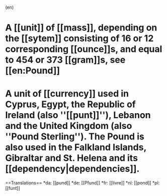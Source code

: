 (en)
# A [[unit]] of [[mass]], depending on the [[sytem]] consisting of 16 or 12 corresponding [[ounce]]s, and equal to 454 or 373 [[gram]]s, see [[en:Pound]]
# A unit of [[currency]] used in Cyprus, Egypt, the Republic of Ireland (also ''[[punt]]''), Lebanon and the United Kingdom (also ''Pound Sterling''). The Pound is also used in the Falkland Islands, Gibraltar and St. Helena and its [[dependency|dependencies]].

==Translations==
*da: [[pund]]
*de: [[Pfund]]
*fr: [[livre]]
*nl: [[pond]]
*pl: [[funt]]